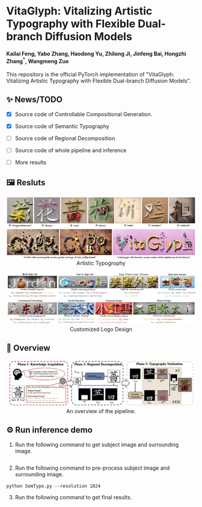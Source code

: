 # VitaGlyph: Vitalizing Artistic Typography with Flexible Dual-branch Diffusion Models
#### Kailai Feng, Yabo Zhang, Haodong Yu, Zhilong Ji, Jinfeng Bai, Hongzhi Zhang<sup>*</sup>, Wangmeng Zuo 
This repository is the official PyTorch implementation of "VitaGlyph: Vitalizing Artistic Typography with Flexible Dual-branch Diffusion Models".

## ✨ News/TODO
- [x] Source code of Controllable Compositional Generation.
- [x] Source code of Semantic Typography
- [ ] Source code of Regional Decomposition
- [ ] Source code of whole pipeline and inference
- [ ] More results



## 🖼️ Resluts

<p align="center">
    <img src="assets/first.png" alt="model architecture" width="800"/>
    </br> Artistic Typogrophy <tr>
</p>

<p align="center">
    <img src="assets/logo.png" alt="model architecture" width="800"/>
    </br> Customized Logo Design  <tr>
</p>


## 📖 Overview



<p align="center">
  <img src="assets/model.png" alt="model architecture" width="800"/>
  </br>
  An overview of the pipeline.
</p>




## ⚙️ Run inference demo
1) Run the following command to get subject image and surrounding image.
``` shell

```
2) Run the following command to pre-process subject image and surrounding image.
``` shell
python SemTypo.py --resolution 1024 
```
3) Run the following command to get final results.
``` shell

```

<!-- You can change 'xN' to get arbitrary frame rates results. The reuslts are saved in the folder './output'. -->